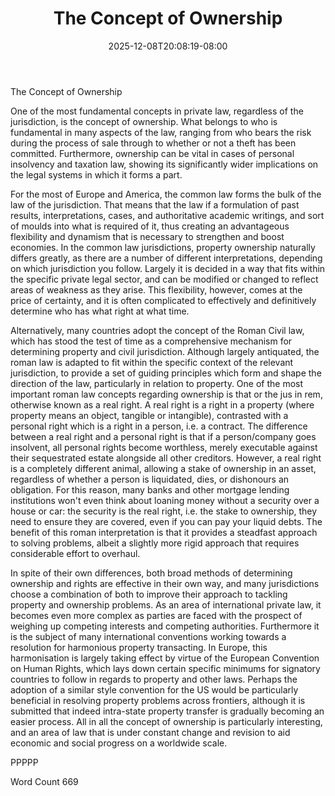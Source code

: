 ﻿---
title: "The Concept of Ownership"
date: 2025-12-08T20:08:19-08:00
description: "TXT Tips for Web Success"
featured_image: "/images/TXT.jpg"
tags: ["TXT"]
---

The Concept of Ownership

One of the most fundamental concepts in private law, regardless of the jurisdiction, is the concept of ownership.  What belongs to who is fundamental in many aspects of the law, ranging from who bears the risk during the process of sale through to whether or not a theft has been committed.  Furthermore, ownership can be vital in cases of personal insolvency and taxation law, showing its significantly wider implications on the legal systems in which it forms a part.

For the most of Europe and America, the common law forms the bulk of the law of the jurisdiction.  That means that the law if a formulation of past results, interpretations, cases, and authoritative academic writings, and sort of moulds into what is required of it, thus creating an advantageous flexibility and dynamism that is necessary to strengthen and boost economies.  In the common law jurisdictions, property ownership naturally differs greatly, as there are a number of different interpretations, depending on which jurisdiction you follow.  Largely it is decided in a way that fits within the specific private legal sector, and can be modified or changed to reflect areas of weakness as they arise.  This flexibility, however, comes at the price of certainty, and it is often complicated to effectively and definitively determine who has what right at what time.

Alternatively, many countries adopt the concept of the Roman Civil law, which has stood the test of time as a comprehensive mechanism for determining property and civil jurisdiction.  Although largely antiquated, the roman law is adapted to fit within the specific context of the relevant jurisdiction, to provide a set of guiding principles which form and shape the direction of the law, particularly in relation to property.  One of the most important roman law concepts regarding ownership is that or the jus in rem, otherwise known as a real right.  A real right is a right in a property (where property means an object, tangible or intangible), contrasted with a personal right which is a right in a person, i.e. a contract.  The difference between a real right and a personal right is that if a person/company goes insolvent, all personal rights become worthless, merely executable against their sequestrated estate alongside all other creditors.  However, a real right is a completely different animal, allowing a stake of ownership in an asset, regardless of whether a person is liquidated, dies, or dishonours an obligation.  For this reason, many banks and other mortgage lending institutions won't even think about loaning money without a security over a house or car:  the security is the real right, i.e. the stake to ownership, they need to ensure they are covered, even if you can pay your liquid debts.  The benefit of this roman interpretation is that it provides a steadfast approach to solving problems, albeit a slightly more rigid approach that requires considerable effort to overhaul.  

In spite of their own differences, both broad methods of determining ownership and rights are effective in their own way, and many jurisdictions choose a combination of both to improve their approach to tackling property and ownership problems.  As an area of international private law, it becomes even more complex as parties are faced with the prospect of weighing up competing interests and competing authorities.  Furthermore it is the subject of many international conventions working towards a resolution for harmonious property transacting.  In Europe, this harmonisation is largely taking effect by virtue of the European Convention on Human Rights, which lays down certain specific minimums for signatory countries to follow in regards to property and other laws.  Perhaps the adoption of a similar style convention for the US would be particularly beneficial in resolving property problems across frontiers, although it is submitted that indeed intra-state property transfer is gradually becoming an easier process.  All in all the concept of ownership is particularly interesting, and an area of law that is under constant change and revision to aid economic and social progress on a worldwide scale.

PPPPP

Word Count 669


